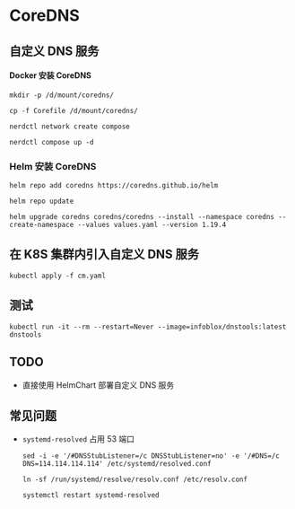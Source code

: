 # CoreDNS

## 自定义 DNS 服务

#### Docker 安装 CoreDNS

```shell
mkdir -p /d/mount/coredns/

cp -f Corefile /d/mount/coredns/

nerdctl network create compose

nerdctl compose up -d
```

### Helm 安装 CoreDNS

```shell
helm repo add coredns https://coredns.github.io/helm

helm repo update

helm upgrade coredns coredns/coredns --install --namespace coredns --create-namespace --values values.yaml --version 1.19.4
```

## 在 K8S 集群内引入自定义 DNS 服务

```shell
kubectl apply -f cm.yaml
```

## 测试

```shell
kubectl run -it --rm --restart=Never --image=infoblox/dnstools:latest dnstools
```

## TODO

-   直接使用 HelmChart 部署自定义 DNS 服务

## 常见问题

-   `systemd-resolved` 占用 53 端口

    ```shell
    sed -i -e '/#DNSStubListener=/c DNSStubListener=no' -e '/#DNS=/c DNS=114.114.114.114' /etc/systemd/resolved.conf

    ln -sf /run/systemd/resolve/resolv.conf /etc/resolv.conf

    systemctl restart systemd-resolved
    ```
